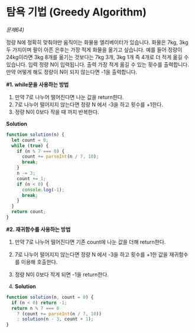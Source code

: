 # 탐욕 기법 (Greedy Algorithm)

_문제64)_

정량 N에 정확히 맞춰야만 움직이는 화물용 엘리베이터가 있습니다. 화물은 7kg, 3kg 두 가지이며 팔이 아픈 은후는 가장 적게 화물을 옮기고 싶습니다. 예를 들어 정량이 24kg이라면 3kg 8개를 옮기는 것보다는 7kg 3개, 3kg 1개 즉 4개로 더 적게 옮길 수 있습니다. 입력 정량 N이 입력됩니다. 출력 가장 적게 옮길 수 있는 횟수를 출력합니다. 만약 어떻게 해도 정량이 N이 되지 않는다면 -1을 출력합니다.

**#1. while문을 사용하는 방법**

1. 만약 7로 나누어 떨어진다면 나눈 값을 return한다.
2. 7로 나누어 떨어지지 않는다면 정량 N 에서 -3을 하고 횟수를 +1한다.
3. 정량 N이 0보다 작을 때 까지 반복한다.

**Solution**

```javascript
function solution(n) {
  let count = 0;
  while (true) {
    if (n % 7 === 0) {
      count += parseInt(n / 7, 10);
      break;
    }
    n -= 3;
    count += 1;
    if (n < 0) {
      console.log(-1);
      break;
    }
  }
  return count;
}
```

**#2. 재귀함수를 사용하는 방법**

1. 만약 7로 나누어 떨어진다면 기존 count에 나눈 값을 더해 return한다.
2. 7로 나누어 떨어지지 않는다면 정량 N 에서 -3을 하고 횟수를 +1한 값을 재귀함수를 이용해 호출한다.
3. 정량 N이 0보다 작게 되면 -1을 return한다.

4. **Solution**

```javascript
function solution(n, count = 0) {
  if (n < 0) return -1;
  return n % 7 === 0
    ? (count += parseInt(n / 7, 10))
    : solution(n - 3, count + 1);
}
```
